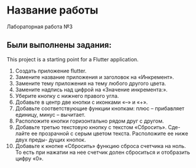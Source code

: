 # Название работы

Лабораторная работа №3

## Были выполнены задания:

This project is a starting point for a Flutter application.

1. Создать приложение flutter.
2. Замените название приложения и заголовок на «Инкремент».
3. Замените тему приложения на тему любого другого цвета.
4. Замените надпись над цифрой на «Значение инкремента:».
5. Уберите кнопку с нижнего правого угла.
6. Добавьте в центр две кнопки с иконками «–» и «+».
7. Добавьте соответствующие функции кнопкам:
плюс – прибавляет единицу, минус – вычитает.
8. Расположите кнопки горизонтально рядом друг с другом.
9. Добавьте третью текстовую кнопку с текстом «Сбросить». Сде-
лайте ее прозрачной с серым цветом текста. Расположите ее ниже двух преды- дущих кнопок.
10. Добавьте к кнопке «Сбросить» функцию сброса счетчика на ноль. То есть при нажатии на нее счетчик долен сброситься и отобразить цифру «0».
